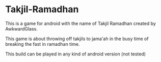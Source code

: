 # Takjil-Ramadhan
This is a game for android with the name of Takjil Ramadhan created by AwkwardGlass.

This game is about throwing off takjils to jama'ah in the busy time of breaking the fast in ramadhan time.

This build can be played in any kind of android version (not tested)
